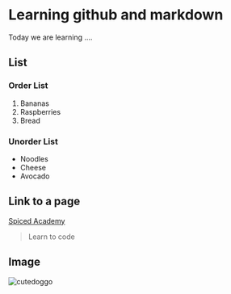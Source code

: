 # Learning github and markdown

Today we are learning ....

## List

### Order List

1. Bananas
2. Raspberries
3. Bread

### Unorder List

- Noodles
- Cheese
- Avocado

## Link to a page
[Spiced Academy](https://www.spiced-academy.com/de)

>Learn to code

## Image
![cutedoggo]([https://fiverr-res.cloudinary.com/images/t_main1,q_auto,f_auto/gigs/115036762/original/3bc7660eabcd57d9dffefecf60e82262e962338b/give-you-10-photos-of-cute-doggos.jpg](http://animalive.me/wp/wp-content/uploads/2015/07/screenshot-instagram.com-2015-07-04-17-56-04.jpg)http://animalive.me/wp/wp-content/uploads/2015/07/screenshot-instagram.com-2015-07-04-17-56-04.jpg)
